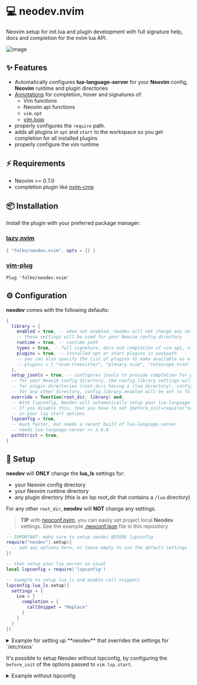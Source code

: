 # 💻 neodev.nvim

Neovim setup for init.lua and plugin development with full signature help, docs and
completion for the nvim lua API.

![image](https://user-images.githubusercontent.com/292349/201495543-ff532160-c8bd-4651-a16f-4fb682c9b945.png)

## ✨ Features

- Automatically configures **lua-language-server** for your **Neovim** config, **Neovim** runtime and plugin
  directories
- [Annotations](https://github.com/LuaLS/lua-language-server/wiki/Annotations) for completion, hover and signatures of:
  - Vim functions
  - Neovim api functions
  - `vim.opt`
  - [vim.loop](https://github.com/luvit/luv)
- properly configures the `require` path.
- adds all plugins in `opt` and `start` to the workspace so you get completion
  for all installed plugins
- properly configure the vim runtime

## ⚡️ Requirements

- Neovim >= 0.7.0
- completion plugin like [nvim-cmp](https://github.com/hrsh7th/nvim-cmp)

## 📦 Installation

Install the plugin with your preferred package manager:

### [lazy.nvim](https://github.com/folke/lazy.nvim)

```lua
{ "folke/neodev.nvim", opts = {} }
```

### [vim-plug](https://github.com/junegunn/vim-plug)

```vim
Plug 'folke/neodev.nvim'
```

## ⚙️ Configuration

**neodev** comes with the following defaults:

```lua
{
  library = {
    enabled = true, -- when not enabled, neodev will not change any settings to the LSP server
    -- these settings will be used for your Neovim config directory
    runtime = true, -- runtime path
    types = true, -- full signature, docs and completion of vim.api, vim.treesitter, vim.lsp and others
    plugins = true, -- installed opt or start plugins in packpath
    -- you can also specify the list of plugins to make available as a workspace library
    -- plugins = { "nvim-treesitter", "plenary.nvim", "telescope.nvim" },
  },
  setup_jsonls = true, -- configures jsonls to provide completion for project specific .luarc.json files
  -- for your Neovim config directory, the config.library settings will be used as is
  -- for plugin directories (root_dirs having a /lua directory), config.library.plugins will be disabled
  -- for any other directory, config.library.enabled will be set to false
  override = function(root_dir, library) end,
  -- With lspconfig, Neodev will automatically setup your lua-language-server
  -- If you disable this, then you have to set {before_init=require("neodev.lsp").before_init}
  -- in your lsp start options
  lspconfig = true,
  -- much faster, but needs a recent built of lua-language-server
  -- needs lua-language-server >= 3.6.0
  pathStrict = true,
}
```

## 🚀 Setup

**neodev** will **ONLY** change the **lua_ls** settings for:

- your Neovim config directory
- your Neovim runtime directory
- any plugin directory (this is an lsp root_dir that contains a `/lua`
  directory)

For any other `root_dir`, **neodev** will **NOT** change any settings.

> **TIP** with [neoconf.nvim](https://github.com/folke/neoconf.nvim), you can easily set project local **Neodev** settings.
> See the example [.neoconf.json](https://github.com/folke/neodev.nvim/blob/main/.neoconf.json) file in this repository

```lua
-- IMPORTANT: make sure to setup neodev BEFORE lspconfig
require("neodev").setup({
  -- add any options here, or leave empty to use the default settings
})

-- then setup your lsp server as usual
local lspconfig = require('lspconfig')

-- example to setup lua_ls and enable call snippets
lspconfig.lua_ls.setup({
  settings = {
    Lua = {
      completion = {
        callSnippet = "Replace"
      }
    }
  }
})
```

<details>
<summary>Example for setting up **neodev** that overrides the settings for `/etc/nixos`</summary>

```lua
-- You can override the default detection using the override function
-- EXAMPLE: If you want a certain directory to be configured differently, you can override its settings
require("neodev").setup({
  override = function(root_dir, library)
    if root_dir:find("/etc/nixos", 1, true) == 1 then
      library.enabled = true
      library.plugins = true
    end
  end,
})
```

</details>

It's possible to setup Neodev without lspconfig, by configuring the `before_init`
of the options passed to `vim.lsp.start`.

<details>
<summary>Example without lspconfig</summary>

```lua
-- dont run neodev.setup
vim.lsp.start({
  name = "lua-language-server",
  cmd = { "lua-language-server" },
  before_init = require("neodev.lsp").before_init,
  root_dir = vim.fn.getcwd(),
  settings = { Lua = {} },
})
```

</details>
